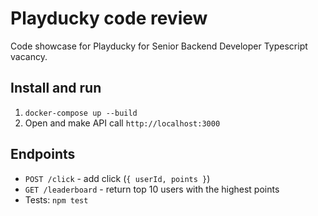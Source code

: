 # Playducky code review
Code showcase for Playducky for Senior Backend Developer Typescript vacancy.


## Install and run
1. `docker-compose up --build`
2. Open and make API call `http://localhost:3000`

## Endpoints
- `POST /click` - add click (`{ userId, points }`)
- `GET /leaderboard` - return top 10 users with the highest points
- Tests: `npm test`

